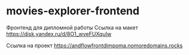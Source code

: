 # movies-explorer-frontend

Фронтенд для дипломной работы
Ссылка на макет https://disk.yandex.ru/d/8O1_wveFUXquIw

Ссылка на проект https://andflowfrontdimpoma.nomoredomains.rocks
